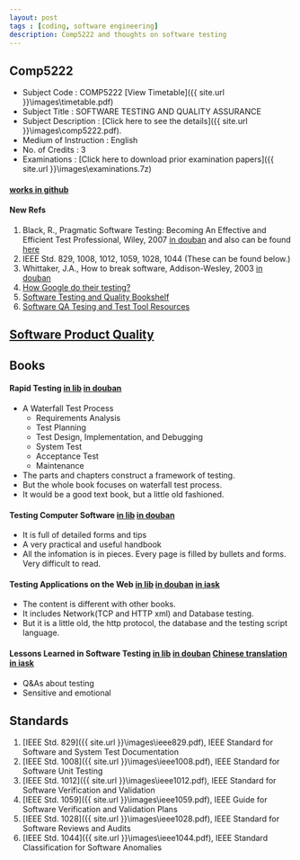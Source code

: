 ```yaml
---
layout: post
tags : [coding, software engineering]
description: Comp5222 and thoughts on software testing
---
```


## Comp5222
+ Subject Code	:	COMP5222 [View Timetable]({{ site.url }}\images\timetable.pdf)
+ Subject Title	:	SOFTWARE TESTING AND QUALITY ASSURANCE
+ Subject Description	:	 [Click here to see the details]({{ site.url }}\images\comp5222.pdf).
+ Medium of Instruction	:	English
+ No. of Credits	:	3
+ Examinations  :   [Click here to download prior examination papers]({{ site.url }}\images\examinations.7z)  

#### [works in github](https://github.com/quxiaofeng/comp5222)  

#### New Refs
1. Black, R., Pragmatic Software Testing: Becoming An Effective and Efficient Test Professional, Wiley, 2007 [in douban](http://book.douban.com/subject/2237322/) and also can be found [here](http://extratorrent.com/torrent_download/1434950/Pragmatic+Software+Testing%3A+Becoming+an+Effective+and+Efficient+Test+Professional.torrent)
2. IEEE Std. 829, 1008, 1012, 1059, 1028, 1044 (These can be found below.)
3. Whittaker, J.A., How to break software, Addison-Wesley, 2003 [in douban](http://book.douban.com/subject/2697130/)
4. [How Google do their testing?](http://googletesting.blogspot.com)
5. [Software Testing and Quality Bookshelf](http://www.soft.com/Institute/QualitySource/name.list.html)
6. [Software QA Tesing and Test Tool Resources](http://www.aptest.com/resources.html)

## [Software Product Quality](http://en.wikipedia.org/wiki/ISO_9126)

## Books  

#### Rapid Testing [in lib](https://library.polyu.edu.hk/record=b1628925~S6) [in douban](http://book.douban.com/subject/7925700/)  
+ A Waterfall Test Process
  - Requirements Analysis
  - Test Planning
  - Test Design, Implementation, and Debugging
  - System Test
  - Acceptance Test
  - Maintenance
+ The parts and chapters construct a framework of testing.
+ But the whole book focuses on waterfall test process.
+ It would be a good text book, but a little old fashioned.    

#### Testing Computer Software [in lib](https://library.polyu.edu.hk/record=b1549752~S6) [in douban](http://book.douban.com/subject/1440426/)
+ It is full of detailed forms and tips
+ A very practical and useful handbook
+ All the infomation is in pieces. Every page is filled by bullets and forms. Very difficult to read.    

#### Testing Applications on the Web [in lib](https://library.polyu.edu.hk/record=b1718851~S6) [in douban](http://book.douban.com/subject/1788552/) [in iask](http://ishare.iask.sina.com.cn/f/12917021.html)
+ The content is different with other books.
+ It includes Network(TCP and HTTP xml) and Database testing.
+ But it is a little old, the http protocol, the database and the testing script language.    

#### Lessons Learned in Software Testing [in lib](https://library.polyu.edu.hk/record=b1623472~S6) [in douban](http://book.douban.com/subject/1984295/) [Chinese translation in iask](http://ishare.iask.sina.com.cn/f/24087238.html)
+ Q&As about testing
+ Sensitive and emotional

## Standards
1. [IEEE Std. 829]({{ site.url }}\images\ieee829.pdf), IEEE Standard for Software and System Test Documentation
2. [IEEE Std. 1008]({{ site.url }}\images\ieee1008.pdf), IEEE Standard for Software Unit Testing
3. [IEEE Std. 1012]({{ site.url }}\images\ieee1012.pdf), IEEE Standard for Software Verification and Validation
4. [IEEE Std. 1059]({{ site.url }}\images\ieee1059.pdf), IEEE Guide for Software Verification and Validation Plans
5. [IEEE Std. 1028]({{ site.url }}\images\ieee1028.pdf), IEEE Standard for Software Reviews and Audits
6. [IEEE Std. 1044]({{ site.url }}\images\ieee1044.pdf), IEEE Standard Classification for Software Anomalies

